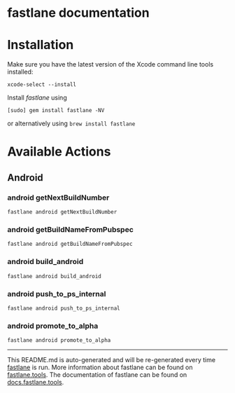 fastlane documentation
================
# Installation

Make sure you have the latest version of the Xcode command line tools installed:

```
xcode-select --install
```

Install _fastlane_ using
```
[sudo] gem install fastlane -NV
```
or alternatively using `brew install fastlane`

# Available Actions
## Android
### android getNextBuildNumber
```
fastlane android getNextBuildNumber
```

### android getBuildNameFromPubspec
```
fastlane android getBuildNameFromPubspec
```

### android build_android
```
fastlane android build_android
```

### android push_to_ps_internal
```
fastlane android push_to_ps_internal
```

### android promote_to_alpha
```
fastlane android promote_to_alpha
```


----

This README.md is auto-generated and will be re-generated every time [fastlane](https://fastlane.tools) is run.
More information about fastlane can be found on [fastlane.tools](https://fastlane.tools).
The documentation of fastlane can be found on [docs.fastlane.tools](https://docs.fastlane.tools).
